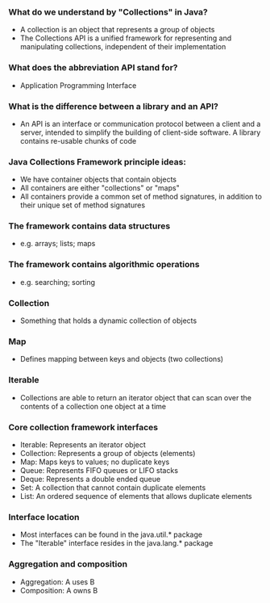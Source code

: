 ###  What do we understand by "Collections" in Java?
- A collection is an object that represents a group of objects
- The Collections API is a unified framework for representing and manipulating collections, independent of their implementation
### What does the abbreviation API stand for?
- Application Programming Interface
### What is the difference between a library and an API?
- An API is an interface or communication protocol between a client and a server, intended to simplify the building of client-side software. A library contains re-usable chunks of code

### Java Collections Framework principle ideas:
- We have container objects that contain objects
- All containers are either "collections" or "maps"
- All containers provide a common set of method signatures, in addition to their unique set of method signatures
### The framework contains data structures
- e.g. arrays; lists; maps
### The framework contains algorithmic operations
- e.g. searching; sorting

### Collection
- Something that holds a dynamic collection of objects
### Map
- Defines mapping between keys and objects (two collections)
### Iterable
- Collections are able to return an iterator object that can scan over the contents of a collection one object at a time

###  Core collection framework interfaces
- Iterable: Represents an iterator object
- Collection: Represents a group of objects (elements)
- Map: Maps keys to values; no duplicate keys
- Queue: Represents FIFO queues or LIFO stacks
- Deque: Represents a double ended queue
- Set: A collection that cannot contain duplicate elements
- List: An ordered sequence of elements that allows duplicate elements
### Interface location
- Most interfaces can be found in the java.util.* package
- The "Iterable" interface resides in the java.lang.* package

### Aggregation and composition
- Aggregation: A uses B
- Composition: A owns B
